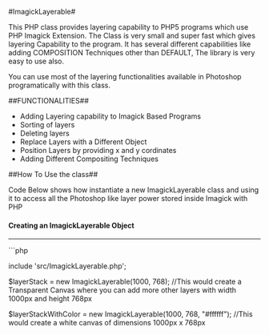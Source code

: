 #ImagickLayerable#

This PHP class provides layering capability to PHP5 programs which use PHP Imagick Extension. The Class is very small and super fast which gives layering Capability to the program.
It has several different capabilities like adding COMPOSITION Techniques other than DEFAULT, The library is very easy to use also.

You can use most of the layering functionalities available in Photoshop programatically with this class. <br>

##FUNCTIONALITIES##
<ul>
<li>Adding Layering capability to Imagick Based Programs</br>
<li>Sorting of layers</li>
<li>Deleting layers</li>
<li>Replace Layers with a Different Object</li>
<li>Position Layers by providing x and y cordinates</li>
<li>Adding Different Compositing Techniques</li>
</ul>

##How To Use the class##

Code Below shows how instantiate a new ImagickLayerable class and using it to access all the Photoshop like layer power stored inside Imagick with PHP

<h4>Creating an ImagickLayerable Object</h4>
<hr>
```php

include 'src/ImagickLayerable.php';

$layerStack = new ImagickLayerable(1000, 768);
//This would create a Transparent Canvas where you can add more other layers with width 1000px and height 768px

$layerStackWithColor = new ImagickLayerable(1000, 768, "#ffffff");
//This would create a white canvas of dimensions 1000px x 768px

```

